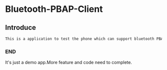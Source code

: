 # Bluetooth-PBAP-Client

## Introduce

```java
This is a application to test the phone which can support bluetooth PBAP feature.
```

### END

It's just a demo app.More feature and code need to complete.
